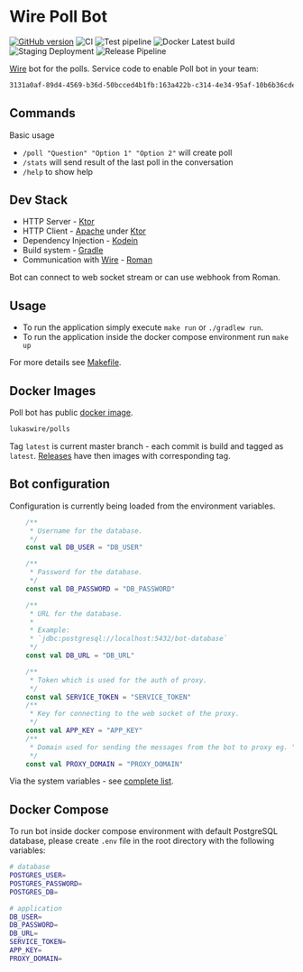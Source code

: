 # Wire Poll Bot
[![GitHub version](https://badge.fury.io/gh/wireapp%2Fpoll-bot.svg)](https://badge.fury.io/gh/wireapp%2Fpoll-bot)
![CI](https://github.com/wireapp/poll-bot/workflows/CI/badge.svg)
![Test pipeline](https://github.com/wireapp/poll-bot/workflows/Test%20pipeline/badge.svg)
![Docker Latest build](https://github.com/wireapp/poll-bot/workflows/Docker%20Latest%20build/badge.svg)
![Staging Deployment](https://github.com/wireapp/poll-bot/workflows/Staging%20Deployment/badge.svg)
![Release Pipeline](https://github.com/wireapp/poll-bot/workflows/Release%20Pipeline/badge.svg)

[Wire](https://wire.com/) bot for the polls.
Service code to enable Poll bot in your team:
```bash
3131a0af-89d4-4569-b36d-50bcced4b1fb:163a422b-c314-4e34-95af-10b6b36cde18
```

## Commands
Basic usage 
* `/poll "Question" "Option 1" "Option 2"` will create poll
* `/stats` will send result of the last poll in the conversation
* `/help` to show help


## Dev Stack
* HTTP Server - [Ktor](https://ktor.io/)
* HTTP Client - [Apache](https://ktor.io/clients/http-client/engines.html) under [Ktor](https://ktor.io/)
* Dependency Injection - [Kodein](https://github.com/Kodein-Framework/Kodein-DI)
* Build system - [Gradle](https://gradle.org/)
* Communication with [Wire](https://wire.com/) - [Roman](https://github.com/dkovacevic/roman)

Bot can connect to web socket stream or can use webhook from Roman.

## Usage
* To run the application simply execute `make run` or `./gradlew run`.
* To run the application inside the docker compose environment run `make up`

For more details see [Makefile](Makefile).


## Docker Images
Poll bot has public [docker image](https://hub.docker.com/r/lukaswire/polls).
```bash
lukaswire/polls
```
Tag `latest` is current master branch - each commit is build and tagged as `latest`.
[Releases](https://github.com/wireapp/poll-bot/releases) have then images with corresponding tag.


## Bot configuration
Configuration is currently being loaded from the environment variables.

```kotlin
    /**
     * Username for the database.
     */
    const val DB_USER = "DB_USER"

    /**
     * Password for the database.
     */
    const val DB_PASSWORD = "DB_PASSWORD"

    /**
     * URL for the database.
     *
     * Example:
     * `jdbc:postgresql://localhost:5432/bot-database`
     */
    const val DB_URL = "DB_URL"

    /**
     * Token which is used for the auth of proxy.
     */
    const val SERVICE_TOKEN = "SERVICE_TOKEN"
    /**
     * Key for connecting to the web socket of the proxy.
     */
    const val APP_KEY = "APP_KEY"
    /**
     * Domain used for sending the messages from the bot to proxy eg. "https://proxy.services.zinfra.io"
     */
    const val PROXY_DOMAIN = "PROXY_DOMAIN"
```

Via the system variables - see [complete list](src/main/kotlin/com/wire/bots/polls/setup/EnvConfigVariables.kt).

## Docker Compose
To run bot inside docker compose environment with default PostgreSQL database,
please create `.env` file in the root directory with the following variables:
```bash
# database
POSTGRES_USER=
POSTGRES_PASSWORD=
POSTGRES_DB=

# application
DB_USER=
DB_PASSWORD=
DB_URL=
SERVICE_TOKEN=
APP_KEY=
PROXY_DOMAIN=
```
